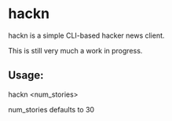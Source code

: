 # hackn

hackn is a simple CLI-based hacker news client.

This is still very much a work in progress.

## Usage:

hackn <num_stories>

num\_stories defaults to 30
